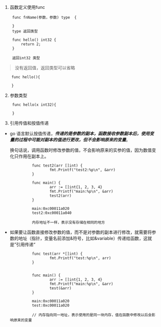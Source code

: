 1. 函数定义使用func

        func fnName(参数，参数) type  {

        }
        type 返回类型

        func hello() int32 {
            return 2;
        }

        返回int32 类型

  > 没有返回值，返回类型可以省略

        func hello(){
            
        }

2. 参数类型

        func hello(x int32){

        }

3. 引用传值和按值传递

+ go 语言默认按值传递，***传递的是参数的副本，函数接收参数副本后，使用变量的过程中可能对副本的值进行更改，但不会影响原来的变量***。

   换句话说，调用函数时修改参数的值，不会影响原来的实参的值，因为数值变化只作用在副本上。

                func test2(arr []int) {
                        fmt.Printf("test2:%p\n", &arr)
                }

                func main() {
                        arr := []int{1, 2, 3, 4}
                        fmt.Printf("main:%p\n", &arr)
                        test2(arr)
                }

                main:0xc00011a020
                test2:0xc00011a040

                内存地址不一样，表示没有存储在相同的地方

+ 如果要让函数直接修改参数的值，而不是对参数的副本进行修改，就需要将参数的地址（指针，变量名前添加&符号，比如&variable）传递给函数，这就是”引用传递“

                func test(arr *[]int) {
                        fmt.Printf("test:%p\n", arr)
                }


                func main() {
                        arr := []int{1, 2, 3, 4}
                        fmt.Printf("main:%p\n", &arr)
                        test(&arr)
                }

                main:0xc00011a020
                test:0xc00011a020

                // 内存指向同一地址，表示使用的是同一块内存，值在函数中修改以后会影响原来的变量
